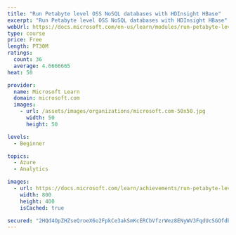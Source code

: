 ```yaml
---
title: "Run Petabyte level OSS NoSQL databases with HDInsight HBase"
excerpt: "Run Petabyte level OSS NoSQL databases with HDInsight HBase"
webUrl: https://docs.microsoft.com/en-us/learn/modules/run-petabyte-level-oss-nosql-databases-hdinsight-hbase/
type: course
price: Free
length: PT30M
ratings:
  count: 36
  average: 4.6666665
heat: 50

provider:
  name: Microsoft Learn
  domain: microsoft.com
  images:
    - url: /assets/images/organizations/microsoft.com-50x50.jpg
      width: 50
      height: 50

levels:
  - Beginner

topics:
  - Azure
  - Analytics

images:
  - url: https://docs.microsoft.com/learn/achievements/run-petabyte-level-oss-nosql-databases-with-hdinsight-hbase-social.png
    width: 800
    height: 400
    isCached: true

secured: "2HQd4OpZHZseQroeX6o2FpkCe3akSmKcERCbVfzrWez8ENyWV3FqdUcSGOfdbeIjhTG/lnYwmcjvShw1b8y4CMg0xEQZabgP+oknIXMwemRkUAESCBnynoWiJII9GivxGTi9U/5FAYGkRGWkszZH/sNR0Ir4XhRlgVwS8Ae90ii/Uw3sFZ+xvlW0BlDuuBhZeWZDmjtnAsaDvnfFPbIgzkm306lHE5OhcdQPwa0IU71sz5MQvuUvhLPhijK//yz3sRJ/z1Qzo5bU2Y9p82w9+BxxPFbMWm3KFFdmijbGNVy29c+Avoy1pw7uOzhPT7Gj4lPqtrDrYYVyMO6qXVKqyxP/d8yMayppG9IvpNhm78uwdX8U1EB3+CiiAuLueUIjKb0FYA/pXQhFvVi2v92/AhI4i0YL8mHTugdfWj9ElTk=;ZxYdT6Q2UiASQ59+jXuIcw=="
---
```


